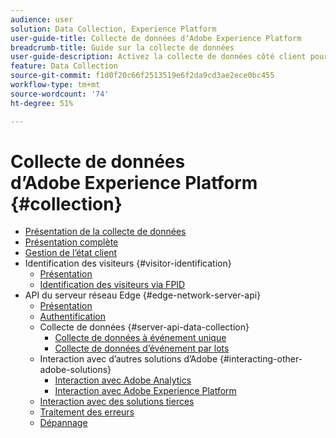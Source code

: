 ```yaml
---
audience: user
solution: Data Collection, Experience Platform
user-guide-title: Collecte de données dʼAdobe Experience Platform
breadcrumb-title: Guide sur la collecte de données
user-guide-description: Activez la collecte de données côté client pour Adobe Experience Platform Edge Network.
feature: Data Collection
source-git-commit: f1d0f20c66f2513519e6f2da9cd3ae2ece0bc455
workflow-type: tm+mt
source-wordcount: '74'
ht-degree: 51%

---
```



# Collecte de données dʼAdobe Experience Platform {#collection}

- [Présentation de la collecte de données](home.md)
- [Présentation complète](e2e.md)
- [Gestion de l’état client](client-state.md)
- Identification des visiteurs {#visitor-identification}
   - [Présentation](visitor-identification.md)
   - [Identification des visiteurs via FPID](visitor-identification-fpid.md)
- API du serveur réseau Edge {#edge-network-server-api}
   - [Présentation](overview.md)
   - [Authentification](authentication.md)
   - Collecte de données {#server-api-data-collection}
      - [Collecte de données à événement unique](interactive-data-collection.md)
      - [Collecte de données d’événement par lots](non-interactive-data-collection.md)
   - Interaction avec d’autres solutions d’Adobe {#interacting-other-adobe-solutions}
      - [Interaction avec Adobe Analytics](interacting-adobe-analytics.md)
      - [Interaction avec Adobe Experience Platform](interacting-experience-platform.md)
   - [Interaction avec des solutions tierces](interacting-third-party-solutions.md)
   - [Traitement des erreurs](error-handling.md)
   - [Dépannage](troubleshooting.md)
